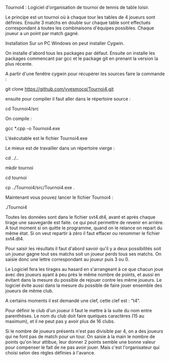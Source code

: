 Tournoi4 : Logiciel d'organisation de tournoi de tennis de table loisir.

Le principe est un tournoi où à chaque tour les tables de 4 joueurs sont définies.
Ensuite 3 matchs en double sur chaque table sont effectués correspondant à toutes les combinaisons d'équipes possibles. Chaque joueur a un point par match gagné.

Installation
Sur un PC Windows on peut installer Cygwin.

On installe d'abord tous les packages par défaut.
Ensuite on installe les packages commencant par gcc et le package git en prenant la version la plus récente.

A partir d'une fenêtre cygwin pour récupérer les sources faire la commande :

git clone https://github.com/yvesmocq/Tournoi4.git

ensuite pour compiler il faut aller dans le répertoire source :

cd Tournoi4/src

On compile :

gcc *.cpp -o Tournoi4.exe

L'éxécutable est le fichier Tournoi4.exe

Le mieux est de travailler dans un répertoire vierge :

cd ../..

mkdir tournoi

cd tournoi

cp ../Tournoi4/src/Tournoi4.exe .

Maintenant vous pouvez lancer le fichier Tournoi4 :

./Tournoi4

Toutes les données sont dans le fichier svt4.dt4, avant et après chaque tirage une sauvegarde est faite.
ce qui peut permettre de revenir en arrière.
A tout moment si on quitte le programme, quand on le relance on repart du même état.
Si on veut repartir à zéro il faut effacer ou renommer le fichier svt4.dt4.

Pour saisir les résultats il faut d'abord savoir qu'il y a deux possibilités soit un joueur gagne tout ses matchs soit un joueur perds tous ses matchs.
On saisie donc une lettre correspondant au joueur puis 3 ou 0.

Le Logiciel fera les tirages au hasard en s'arrangeant à ce que chacun joue avec des joueurs ayant à peu près le même nombre de points, et aussi en évitant dans la mesure du possible de rejouer contre les même joueurs.
Le logiciel évite aussi dans la mesure du possible de faire jouer ensemble des joueurs de même club.

A certains moments il est demandé une clef, cette clef est : "t4".

Pour définir le club d'un joueur il faut le mettre à la suite du nom entre parenthèses. Le nom du club  doit faire quelques caractères (15 au maximum), et il ne peut pas y avoir plus de 16 clubs.

Si le nombre de joueurs présents n'est pas divisible par 4, on a des joueurs qui ne font pas de match pour un tour.
On saisie à la main le nombre de points qu'on leur attibue, leur donner 2 points semble une bonne valeur pour compenser le fait de ne pas avoir jouer.
Mais c'est l'organisateur qui choisi selon des règles définies à l'avance.




